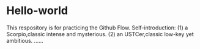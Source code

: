 # Hello-world
This respository is for practicing the Github Flow.
Self-introduction: 
(1) a Scorpio,classic intense and mysterious.
(2) an USTCer,classic low-key yet ambitious.
......
